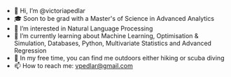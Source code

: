 - 👋 Hi, I’m @victoriapedlar
- 🎓 Soon to be grad with a Master's of Science in Advanced Analytics
- 👀 I’m interested in Natural Language Processing
- 🌱 I’m currently learning about Machine Learning, Optimisation & Simulation, Databases, Python, Multivariate Statistics and Advanced Regression
- 🤿 In my free time, you can find me outdoors either hiking or scuba diving
- 📫 How to reach me: vpedlar@gmail.com
